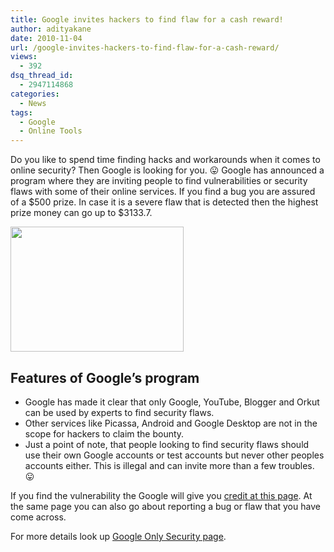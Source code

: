 ```yaml
---
title: Google invites hackers to find flaw for a cash reward!
author: adityakane
date: 2010-11-04
url: /google-invites-hackers-to-find-flaw-for-a-cash-reward/
views:
  - 392
dsq_thread_id:
  - 2947114868
categories:
  - News
tags:
  - Google
  - Online Tools
---
```

Do you like to spend time finding hacks and workarounds when it comes to online security? Then Google is looking for you. 😛 Google has announced a program where they are inviting people to find vulnerabilities or security flaws with some of their online services. If you find a bug you are assured of a $500 prize. In case it is a severe flaw that is detected then the highest prize money can go up to $3133.7.

<a rel="attachment wp-att-31617" href="http://devilsworkshop.org/google-invites-hackers-to-find-flaw-for-a-cash-reward/google_bounty/"><img class="alignnone size-full wp-image-31617" title="Google_bounty" src="http://cdn.devilsworkshop.org/files/2010/11/Google_bounty.png" alt="" width="277" height="200" /></a>

## Features of Google&#8217;s program

  * Google has made it clear that only Google, YouTube, Blogger and Orkut can be used by experts to find security flaws.
  * Other services like Picassa, Android and Google Desktop are not in the scope for hackers to claim the bounty.
  * Just a point of note, that people looking to find security flaws should use their own Google accounts or test accounts but never other peoples accounts either. This is illegal and can invite more than a few troubles. 😛

If you find the vulnerability the Google will give you <a href="http://www.google.com/corporate/security.html" onclick="_gaq.push(['_trackEvent', 'outbound-article', 'http://www.google.com/corporate/security.html', 'credit at this page']);" >credit at this page</a>. At the same page you can also go about reporting a bug or flaw that you have come across.

For more details look up <a href="http://googleonlinesecurity.blogspot.com/2010/11/rewarding-web-application-security.html" onclick="_gaq.push(['_trackEvent', 'outbound-article', 'http://googleonlinesecurity.blogspot.com/2010/11/rewarding-web-application-security.html', 'Google Only Security page']);" >Google Only Security page</a>.

